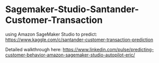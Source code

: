 # Sagemaker-Studio-Santander-Customer-Transaction
using Amazon SageMaker Studio to predict: https://www.kaggle.com/c/santander-customer-transaction-prediction

Detailed walkthrough here: https://www.linkedin.com/pulse/predicting-customer-behavior-amazon-sagemaker-studio-autopilot-eric/
